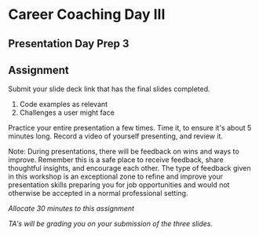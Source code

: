 # Career Coaching Day III

## Presentation Day Prep 3

## Assignment 

Submit your slide deck link that has the final slides completed.

1. Code examples as relevant
1. Challenges a user might face

Practice your entire presentation a few times. Time it, to ensure it's about 5 minutes long. Record a video of yourself presenting, and review it. 

Note: During presentations, there will be feedback on wins and ways to improve. Remember this is a safe place to receive feedback, share thoughtful insights, and encourage each other. The type of feedback given in this workshop is an exceptional zone to refine and improve your presentation skills preparing you for job opportunities and would not otherwise be accepted in a normal professional setting.  

_Allocate 30 minutes to this assignment_ 

_TA's will be grading you on your submission of the three slides._
